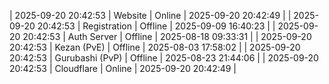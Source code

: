 | 2025-09-20 20:42:53 | Website | Online | 2025-09-20 20:42:49 |
| 2025-09-20 20:42:53 | Registration | Offline | 2025-09-09 16:40:23 |
| 2025-09-20 20:42:53 | Auth Server | Offline | 2025-08-18 09:33:31 |
| 2025-09-20 20:42:53 | Kezan (PvE) | Offline | 2025-08-03 17:58:02 |
| 2025-09-20 20:42:53 | Gurubashi (PvP) | Offline | 2025-08-23 21:44:06 |
| 2025-09-20 20:42:53 | Cloudflare | Online | 2025-09-20 20:42:49 |
